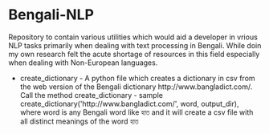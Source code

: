 # Bengali-NLP
Repository to contain various utilities which would aid a developer in vrious NLP tasks primarily when dealing with text processing in Bengali.
While doin my own research felt the acute shortage of resources in this field especially when dealing with Non-European languages.
<ul>
  <li>
    create_dictionary - A python file which creates a dictionary in csv from the web version of the Bengali dictionary http://www.bangladict.com/. Call the method create_dictionary - sample create_dictionary('http://www.bangladict.com/', word, output_dir), where word is any Bengali word like হাত and it will create a csv file with all distinct meanings of the word হাত
  </li>
</ul>
